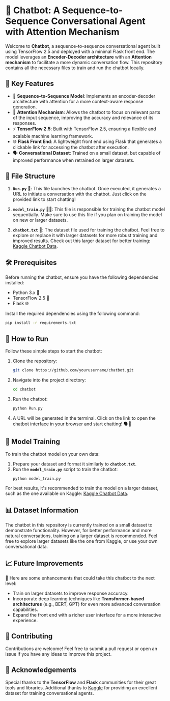 
# 🤖 Chatbot: A Sequence-to-Sequence Conversational Agent with Attention Mechanism

Welcome to **Chatbot**, a sequence-to-sequence conversational agent built using TensorFlow 2.5 and deployed with a minimal Flask front end. The model leverages an **Encoder-Decoder architecture** with an **Attention mechanism** to facilitate a more dynamic conversation flow. This repository contains all the necessary files to train and run the chatbot locally.

## 🚀 Key Features

- 🔄 **Sequence-to-Sequence Model**: Implements an encoder-decoder architecture with attention for a more context-aware response generation.
- 🧠 **Attention Mechanism**: Allows the chatbot to focus on relevant parts of the input sequence, improving the accuracy and relevance of its responses.
- ⚡ **TensorFlow 2.5**: Built with TensorFlow 2.5, ensuring a flexible and scalable machine learning framework.
- 🌐 **Flask Front End**: A lightweight front end using Flask that generates a clickable link for accessing the chatbot after execution.
- 🗣️ **Conversational Dataset**: Trained on a small dataset, but capable of improved performance when retrained on larger datasets.
  
## 📂 File Structure

1. **`Run.py`** 🏃: This file launches the chatbot. Once executed, it generates a URL to initiate a conversation with the chatbot. Just click on the provided link to start chatting!  
   
2. **`model_train.py`** 🏋️‍♂️: This file is responsible for training the chatbot model sequentially. Make sure to use this file if you plan on training the model on new or larger datasets.  
   
3. **`chatbot.txt`** 📝: The dataset file used for training the chatbot. Feel free to explore or replace it with larger datasets for more robust training and improved results. Check out this larger dataset for better training: [Kaggle Chatbot Data](https://www.kaggle.com/fungusamongus/chatbot-data).

## 🛠️ Prerequisites

Before running the chatbot, ensure you have the following dependencies installed:

- Python 3.x 🐍
- TensorFlow 2.5 🧠
- Flask 🌐

Install the required dependencies using the following command:

```bash
pip install -r requirements.txt
```

## 🏃 How to Run

Follow these simple steps to start the chatbot:

1. Clone the repository:
   ```bash
   git clone https://github.com/yourusername/chatbot.git
   ```
   
2. Navigate into the project directory:
   ```bash
   cd chatbot
   ```

3. Run the chatbot:
   ```bash
   python Run.py
   ```

4. A URL will be generated in the terminal. Click on the link to open the chatbot interface in your browser and start chatting! 🗣️💬

## 🧠 Model Training

To train the chatbot model on your own data:

1. Prepare your dataset and format it similarly to **`chatbot.txt`**.
2. Run the **`model_train.py`** script to train the chatbot:
   ```bash
   python model_train.py
   ```

For best results, it's recommended to train the model on a larger dataset, such as the one available on Kaggle: [Kaggle Chatbot Data](https://www.kaggle.com/fungusamongus/chatbot-data).

## 📊 Dataset Information

The chatbot in this repository is currently trained on a small dataset to demonstrate functionality. However, for better performance and more natural conversations, training on a larger dataset is recommended. Feel free to explore larger datasets like the one from Kaggle, or use your own conversational data.

## 📈 Future Improvements

🔮 Here are some enhancements that could take this chatbot to the next level:

- Train on larger datasets to improve response accuracy.
- Incorporate deep learning techniques like **Transformer-based architectures** (e.g., BERT, GPT) for even more advanced conversation capabilities.
- Expand the front end with a richer user interface for a more interactive experience.

## 🤝 Contributing

Contributions are welcome! Feel free to submit a pull request or open an issue if you have any ideas to improve this project.

## 🌟 Acknowledgements

Special thanks to the **TensorFlow** and **Flask** communities for their great tools and libraries. Additional thanks to [Kaggle](https://www.kaggle.com/) for providing an excellent dataset for training conversational agents.
